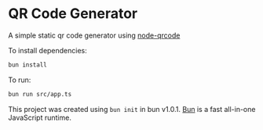 # QR Code Generator

A simple static qr code generator using [node-qrcode](https://github.com/soldair/node-qrcode)

To install dependencies:

```bash
bun install
```

To run:

```bash
bun run src/app.ts
```

This project was created using `bun init` in bun v1.0.1. [Bun](https://bun.sh) is a fast all-in-one JavaScript runtime.
